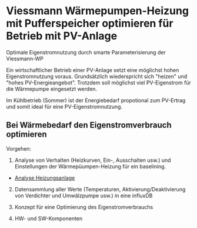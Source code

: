 # Viessmann Wärmepumpen-Heizung mit Pufferspeicher optimieren für Betrieb mit PV-Anlage

Optimale Eigenstromnutzung durch smarte Parameterisierung der Viessmann-WP

Ein wirtschaftlicher Betrieb einer PV-Anlage setzt eine möglichst hohen Eigenstromnutzung voraus. Grundsätzlich wiederspricht sich "heizen" und "hohes PV-Energieangebot". Trotzdem soll möglichst viel PV-Eigenstrom für die Wärmepumpe eingesetzt werden.

Im Kühlbetrieb (Sommer) ist der Energiebedarf propotional zum PV-Ertrag und somit ideal für eine PV-Eigenstromnutzung.

## Bei Wärmebedarf den Eigenstromverbrauch optimieren 

Vorgehen:

1. Analyse von Verhalten (Heizkurven, Ein-, Ausschalten usw.) und Einstellungen der Wärmepüumpen-Heizung für ein baselining.
  - [Analyse Heizungsanlage](https://github.com/mktech-gh/SmartHome-and-IoT/blob/main/Doku/Analyse%20Projekt%20Mattes%20Viessmann.md)

2. Datensammlung aller Werte (Temperaturen, Aktivierung/Deaktivierung von Verdichter und Umwälzpumpe usw.) in eine influxDB

2. Konzept für eine Optimierung des Eigenstromverbrauchs

3. HW- und SW-Komponenten
